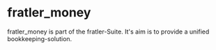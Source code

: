 fratler_money
=============

fratler_money is part of the fratler-Suite.
It's aim is to provide a unified bookkeeping-solution.

